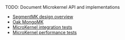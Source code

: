 <!--
   Licensed to the Apache Software Foundation (ASF) under one or more
   contributor license agreements.  See the NOTICE file distributed with
   this work for additional information regarding copyright ownership.
   The ASF licenses this file to You under the Apache License, Version 2.0
   (the "License"); you may not use this file except in compliance with
   the License.  You may obtain a copy of the License at

       http://www.apache.org/licenses/LICENSE-2.0

   Unless required by applicable law or agreed to in writing, software
   distributed under the License is distributed on an "AS IS" BASIS,
   WITHOUT WARRANTIES OR CONDITIONS OF ANY KIND, either express or implied.
   See the License for the specific language governing permissions and
   limitations under the License.
  -->

TODO: Document Microkernel API and implementations

* [SegmentMK design overview](segmentmk.html)
* [Oak MongoMK](mongomk.html)
* [MicroKernel integration tests](https://github.com/apache/jackrabbit-oak/blob/trunk/oak-it/mk/README.md)
* [MicroKernel performance tests](https://github.com/apache/jackrabbit-oak/blob/trunk/oak-mk-perf/README.md)